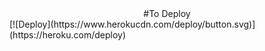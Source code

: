 <center>#To Deploy </center>
[![Deploy](https://www.herokucdn.com/deploy/button.svg)](https://heroku.com/deploy)
